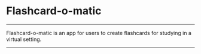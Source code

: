 # Flashcard-o-matic 
---
Flashcard-o-matic is an app for users to create flashcards for studying in a virtual setting.

---
